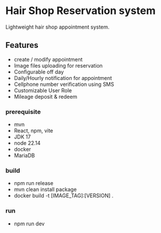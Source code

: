 # Hair Shop Reservation system

Lightweight hair shop appointment system.

## Features
- create / modify appointment
- Image files uploading for reservation
- Configurable off day
- Daily/Hourly notification for appointment
- Cellphone number verification using SMS
- Customizable User Role
- Mileage deposit & redeem

### prerequisite
- mvn
- React, npm, vite
- JDK 17
- node 22.14
- docker
- MariaDB

### build
- npm run release 
- mvn clean install package
- docker build -t [IMAGE_TAG]:[VERSION] .


### run
- npm run dev
